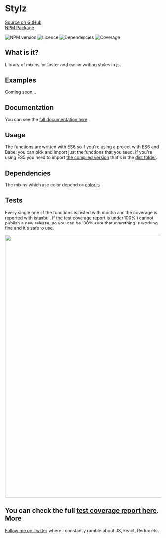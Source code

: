 # Stylz
[Source on GitHub](https://github.com/kitze/kitze-js-helpers)  
[NPM Package](https://www.npmjs.com/package/stylz)

![NPM version](https://img.shields.io/npm/v/stylz.svg)
![Licence](https://img.shields.io/npm/l/stylz.svg)
![Dependencies](https://img.shields.io/david/kitze/kitze-js-helpers.svg)
![Coverage](https://img.shields.io/codecov/c/github/kitze/stylz.svg)

What is it?
-------
Library of mixins for faster and easier writing styles in js.

Examples
-------
Coming soon...

Documentation
-------
You can see the [full documentation here](http://stylz.surge.sh/).

Usage
-------
The functions are written with ES6 so if you're using a project with ES6 and Babel you can pick and import just the functions that you need. If you're using ES5 you need to import [the compiled version](https://github.com/kitze/stylz/blob/master/dist/stylz.min.js) that's in the [dist folder](https://github.com/kitze/stylz/tree/master/dist).

Dependencies
-------
The mixins which use color depend on [color.js](https://www.npmjs.com/package/color)

Tests
-------
Every single one of the functions is tested with mocha and the coverage is reported with [istanbul](https://github.com/gotwarlost/istanbul).
If the test coverage report is under 100% i cannot publish a new release, so you can be 100% sure that everything is working fine and it's safe to use.

<img src="https://i.imgur.com/kGjoQKJ.png" width="850">

You can check the full [test coverage report here](http://stylz-coverage.surge.sh/src/mixins/index.html).
More
-------
[Follow me on Twitter](https://twitter.com/thekitze) where i constantly ramble about JS, React, Redux etc. 